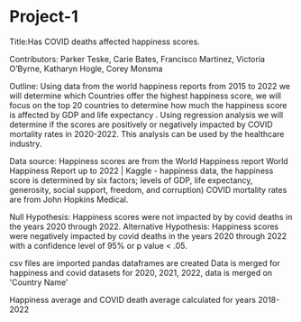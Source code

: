# Project-1
Title:Has COVID deaths affected happiness scores.

Contributors: Parker Teske, Carie Bates, Francisco Martinez, Victoria O’Byrne, Katharyn Hogle, Corey Monsma

Outline: Using data from the world happiness reports from  2015 to 2022  we will determine which Countries offer the highest happiness score, we will focus on the top 20 countries to determine how much the happiness score is affected by GDP and life expectancy .  Using regression analysis we will determine if the scores are positively or negatively impacted by COVID mortality rates in 2020-2022. This analysis can be used by the healthcare industry.

Data source: Happiness scores are from the World Happiness report 
World Happiness Report up to 2022 | Kaggle - happiness data, the happiness score is determined by six factors; levels of GDP, life expectancy, generosity, social support, freedom, and corruption)
COVID mortality rates are from John Hopkins Medical.


Null Hypothesis:
Happiness scores were not impacted by by covid deaths in the years 2020 through 2022.
Alternative Hypothesis:
Happiness scores were negatively impacted by covid deaths in the years 2020 through 2022 with a confidence level of 95% or p value < .05.


csv files are imported 
pandas dataframes are created
Data is merged for happiness and covid datasets for 2020, 2021, 2022, data is merged on 'Country Name'

Happiness average and COVID death average calculated for years 2018-2022








